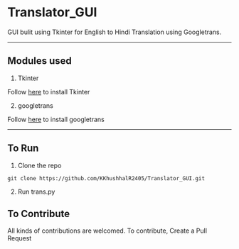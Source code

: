 # Translator_GUI 

GUI bulit using Tkinter for English to Hindi Translation using Googletrans.
<hr>

## Modules used

1) Tkinter

Follow [here](https://tkdocs.com/tutorial/install.html) to install Tkinter

2) googletrans

Follow [here](https://github.com/ssut/py-googletrans) to install googletrans
<hr>
 
 ## To Run
 
 1) Clone the repo
 ```
 git clone https://github.com/KKhushhalR2405/Translator_GUI.git
 ```
2) Run trans.py

## To Contribute

All kinds of contributions are welcomed. To contribute, Create a Pull Request
